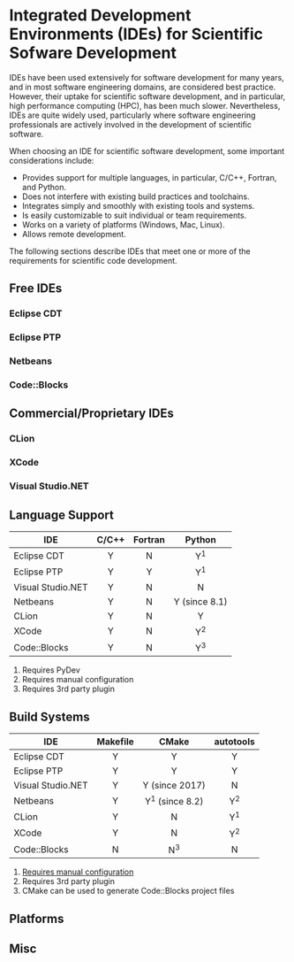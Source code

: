 # Integrated Development Environments (IDEs) for Scientific Sofware Development

IDEs have been used extensively for software development for many years, and in most software engineering domains, 
are considered best practice. However, their uptake for scientific software development, and in particular, high
performance computing (HPC), has been much slower. Nevertheless, IDEs are quite widely used, particularly where software
engineering professionals are actively involved in the development of scientific software.

When choosing an IDE for scientific software development, some important considerations include:

- Provides support for multiple languages, in particular, C/C++, Fortran, and Python.
- Does not interfere with existing build practices and toolchains.
- Integrates simply and smoothly with existing tools and systems.
- Is easily customizable to suit individual or team requirements.
- Works on a variety of platforms (Windows, Mac, Linux).
- Allows remote development.

The following sections describe IDEs that meet one or more of the requirements for scientific code development. 

## Free IDEs

### Eclipse CDT

### Eclipse PTP

### Netbeans

### Code::Blocks

## Commercial/Proprietary IDEs

### CLion

### XCode

### Visual Studio.NET

## Language Support

| IDE               | C/C++ | Fortran | Python             |
|-------------------|:-----:|:-------:|:------------------:|
| Eclipse CDT       |   Y   |    N    |   Y<sup>1</sup>    |
| Eclipse PTP       |   Y   |    Y    |   Y<sup>1</sup>    |
| Visual Studio.NET |   Y   |    N    |   N                |
| Netbeans          |   Y   |    N    |   Y (since 8.1)    |
| CLion             |   Y   |    N    |   Y                |
| XCode             |   Y   |    N    |   Y<sup>2</sup>    |
| Code::Blocks      |   Y   |    N    |   Y<sup>3</sup>    |

1. Requires PyDev
2. Requires manual configuration
3. Requires 3rd party plugin

## Build Systems

| IDE               | Makefile | CMake              | autotools          |
|-------------------|:--------:|:------------------:|:------------------:|
| Eclipse CDT       |   Y      |    Y               |   Y                |
| Eclipse PTP       |   Y      |    Y               |   Y                |
| Visual Studio.NET |   Y      |    Y (since 2017)  |   N                |
| Netbeans          |   Y      |    Y<sup>1</sup> (since 8.2)   |   Y<sup>2</sup>  |
| CLion             |   Y      |    N               |   Y<sup>1</sup>    |
| XCode             |   Y      |    N               |   Y<sup>2</sup>    |
| Code::Blocks      |   N      |    N<sup>3</sup>   |   N    |

1. [Requires manual configuration](http://www.frankliuao.com/blogs/how-to-work-with-cmake-and-netbeans-8-2-or-newer-on-os-x/)
2. Requires 3rd party plugin
3. CMake can be used to generate Code::Blocks project files

## Platforms

## Misc
